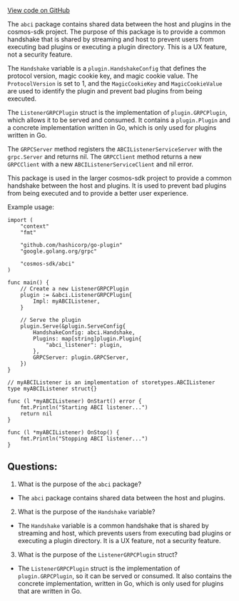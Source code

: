 [View code on GitHub](https://github.com/cosmos/cosmos-sdk.git/store/streaming/abci/interface.go)

The `abci` package contains shared data between the host and plugins in the cosmos-sdk project. The purpose of this package is to provide a common handshake that is shared by streaming and host to prevent users from executing bad plugins or executing a plugin directory. This is a UX feature, not a security feature. 

The `Handshake` variable is a `plugin.HandshakeConfig` that defines the protocol version, magic cookie key, and magic cookie value. The `ProtocolVersion` is set to 1, and the `MagicCookieKey` and `MagicCookieValue` are used to identify the plugin and prevent bad plugins from being executed. 

The `ListenerGRPCPlugin` struct is the implementation of `plugin.GRPCPlugin`, which allows it to be served and consumed. It contains a `plugin.Plugin` and a concrete implementation written in Go, which is only used for plugins written in Go. 

The `GRPCServer` method registers the `ABCIListenerServiceServer` with the `grpc.Server` and returns nil. The `GRPCClient` method returns a new `GRPCClient` with a new `ABCIListenerServiceClient` and nil error. 

This package is used in the larger cosmos-sdk project to provide a common handshake between the host and plugins. It is used to prevent bad plugins from being executed and to provide a better user experience. 

Example usage:

```
import (
	"context"
	"fmt"

	"github.com/hashicorp/go-plugin"
	"google.golang.org/grpc"

	"cosmos-sdk/abci"
)

func main() {
	// Create a new ListenerGRPCPlugin
	plugin := &abci.ListenerGRPCPlugin{
		Impl: myABCIListener,
	}

	// Serve the plugin
	plugin.Serve(&plugin.ServeConfig{
		HandshakeConfig: abci.Handshake,
		Plugins: map[string]plugin.Plugin{
			"abci_listener": plugin,
		},
		GRPCServer: plugin.GRPCServer,
	})
}

// myABCIListener is an implementation of storetypes.ABCIListener
type myABCIListener struct{}

func (l *myABCIListener) OnStart() error {
	fmt.Println("Starting ABCI listener...")
	return nil
}

func (l *myABCIListener) OnStop() {
	fmt.Println("Stopping ABCI listener...")
}
```
## Questions: 
 1. What is the purpose of the `abci` package?
- The `abci` package contains shared data between the host and plugins.

2. What is the purpose of the `Handshake` variable?
- The `Handshake` variable is a common handshake that is shared by streaming and host, which prevents users from executing bad plugins or executing a plugin directory. It is a UX feature, not a security feature.

3. What is the purpose of the `ListenerGRPCPlugin` struct?
- The `ListenerGRPCPlugin` struct is the implementation of `plugin.GRPCPlugin`, so it can be served or consumed. It also contains the concrete implementation, written in Go, which is only used for plugins that are written in Go.